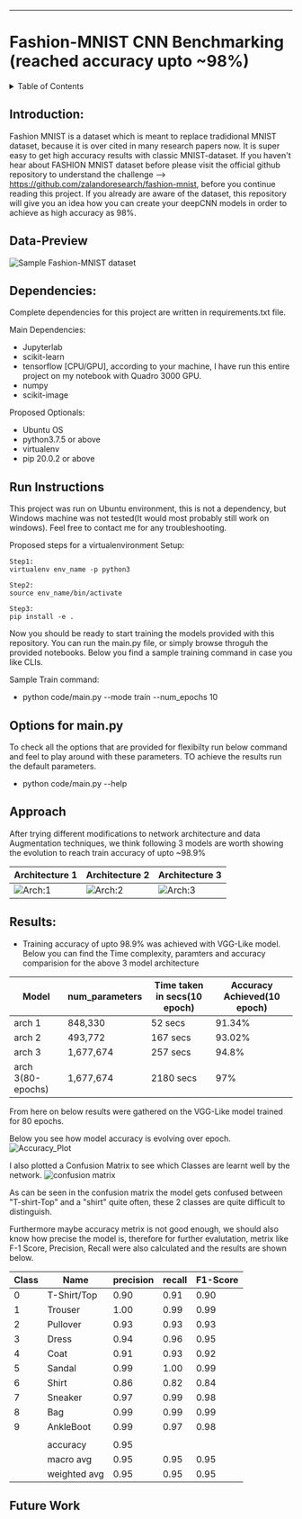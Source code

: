 ***

# Fashion-MNIST CNN Benchmarking (reached accuracy upto ~98%)

<details><summary>Table of Contents</summary><p>

- [Fashion-MNIST CNN Benchmarking (reached accuracy upto ~98%)](#fashion-mnist-cnn-benchmarking-reached-accuracy-upto-98)
  - [Introduction:](#introduction)
  - [Data-Preview](#data-preview)
  - [Dependencies:](#dependencies)
  - [Run Instructions](#run-instructions)
  - [Options for main.py](#options-for-mainpy)
  - [Approach](#approach)
  - [Results:](#results)
  - [Future Work](#future-work)
</p></details><p></p>

## Introduction:
Fashion MNIST is a dataset which is meant to replace tradidional MNIST dataset, because it is over cited in many research papers now. It is super easy to get high accuracy results with classic MNIST-dataset. If you haven't hear about FASHION MNIST dataset before please visit the official github repository to understand the challenge --> https://github.com/zalandoresearch/fashion-mnist, before you continue reading this project. If you already are aware of the dataset, this repository will give you an idea how you can create your deepCNN models in order to achieve as high accuracy as 98%.

## Data-Preview
![Sample Fashion-MNIST dataset](screenshots/fashion-mnist-sprite.png)

## Dependencies:

Complete dependencies for this project are written in requirements.txt file.

Main Dependencies:
- Jupyterlab
- scikit-learn
- tensorflow [CPU/GPU], according to your machine, I have run this entire project on my notebook with Quadro 3000 GPU.
- numpy
- scikit-image

Proposed Optionals:
- Ubuntu OS
- python3.7.5 or above
- virtualenv
- pip 20.0.2 or above

## Run Instructions

This project was run on Ubuntu environment, this is not a dependency, but Windows machine was not tested(It would most probably still work on windows). Feel free to contact me for any troubleshooting.

Proposed steps for a virtualenvironment Setup:

```shell
Step1:
virtualenv env_name -p python3 

Step2:
source env_name/bin/activate

Step3:
pip install -e .
```

Now you should be ready to start training the models provided with this repository. You can run the main.py file, or simply browse throguh the provided notebooks. Below you find a sample training command in case you like CLIs.

Sample Train command:
	
- python code/main.py --mode train --num_epochs 10


## Options for main.py
To check all the options that are provided for flexibilty run below command and feel to play around with these parameters. TO achieve the results run the default parameters.

-	python code/main.py --help


## Approach

After trying different modifications to network architecture and data Augmentation techniques, we think following 3 models are worth showing the evolution to reach train accuracy of upto ~98.9%

| Architecture 1 | Architecture 2 | Architecture 3 |
|---------------|-----------------|-----------------|
|![Arch:1](./screenshots/Model_V1.png) | ![Arch:2](./screenshots/custom_Model.png) | ![Arch:3](./screenshots/VGG_Like-model.png) |




## Results:
- Training accuracy of upto 98.9% was achieved with VGG-Like model. Below you can find the Time complexity, paramters and accuracy comparision for the above 3 model architecture

| Model | num_parameters | Time taken in secs(10 epoch) | Accuracy Achieved(10 epoch) |
|---------------|-----------------|-----------------|-----------------|
|arch 1 |  848,330 | 52 secs | 91.34% |
|arch 2 |  493,772 | 167 secs | 93.02% |
|arch 3 |  1,677,674 | 257 secs | 94.8% |
|arch 3(80-epochs) |  1,677,674 | 2180 secs | 97% |

From here on below results were gathered on the VGG-Like model trained for 80 epochs.

Below you see how model accuracy is evolving over epoch.
![Accuracy_Plot](./screenshots/VGG_model-accuracyPlot.png)

I also plotted a Confusion Matrix to see which Classes are learnt well by the network.
![confusion matrix](./screenshots/Confusion-Matrix.png)

As can be seen in the confusion matrix the model gets confused between "T-shirt-Top" and a "shirt" quite often, these 2 classes are quite difficult to distinguish.

Furthermore maybe accuracy metrix is not good enough, we should also know how precise the model is, therefore for further evalutation, metrix like F-1 Score, Precision, Recall were also calculated and the results are shown below.


| Class | Name | precision | recall | F1-Score |
|-------|------|-----------|--------|----------|
| 0  | T-Shirt/Top  | 0.90|    0.91|      0.90|
| 1  | Trouser      | 1.00|    0.99|      0.99|
| 2  | Pullover     | 0.93|    0.93|      0.93|
| 3  | Dress        | 0.94|    0.96|      0.95|
| 4  | Coat         | 0.91|    0.93|      0.92|
| 5  | Sandal       | 0.99|    1.00|      0.99|
| 6  | Shirt        | 0.86|    0.82|      0.84|
| 7  | Sneaker      | 0.97|    0.99|      0.98|
| 8  | Bag          | 0.99|    0.99|      0.99|
| 9  | AnkleBoot    | 0.99|    0.97|      0.98|
||
||accuracy|  0.95|
||macro avg|       0.95      |0.95|      0.95|  
||weighted avg|       0.95      |0.95|      0.95|


## Future Work

